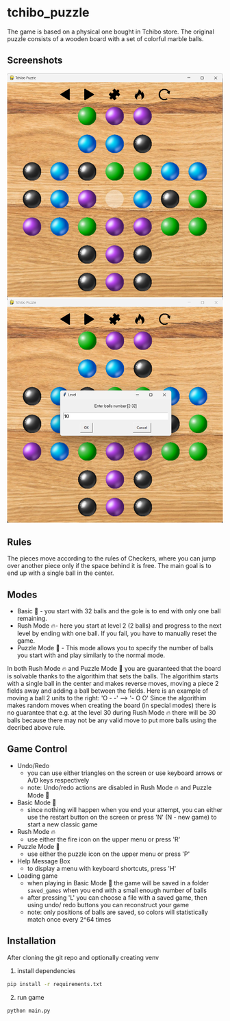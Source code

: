 # tchibo_puzzle
The game is based on a physical one bought in Tchibo store. The original puzzle consists of a wooden board with a set of colorful marble balls.

## Screenshots
![](/readme_img/game_overview.png)
![](/readme_img/puzzle_mode.png)

## Rules
The pieces move according to the rules of Checkers, where you can jump over another piece only if the space behind it is free. The main goal is to end up with a single ball in the center.

## Modes
* Basic 🔄 - you start with 32 balls and the gole is to end with only one ball remaining.
* Rush Mode 🔥- here you start at level 2 (2 balls) and progress to the next level by ending with one ball. If you fail, you have to manually reset the game.
* Puzzle Mode 🧩 - This mode allows you to specify the number of balls you start with and play similarly to the normal mode.

In both Rush Mode 🔥 and Puzzle Mode 🧩 you are guaranteed that the board is solvable thanks to the algorithim that sets the balls. The algorithim starts with a single ball in the center and makes reverse moves, moving a piece 2 fields away and adding a ball between the fields. Here is an example of moving a ball 2 units to the right: 'O - -' --> '- O O'
Since the algorithim makes random moves when creating the board (in special modes) there is no guarantee that e.g. at the level 30 during Rush Mode 🔥 there will be 30 balls because there may not be any valid move to put more balls using the decribed above rule.

## Game Control
* Undo/Redo
  * you can use either triangles on the screen or use keyboard arrows or A/D keys respectively
  * note: Undo/redo actions are disabled in Rush Mode 🔥 and Puzzle Mode 🧩
* Basic Mode 🔄
  * since nothing will happen when you end your attempt, you can either use the restart button on the screen or press 'N' (N - new game) to start a new classic game
* Rush Mode 🔥
  * use either the fire icon on the upper menu or press 'R'
* Puzzle Mode 🧩
  * use either the puzzle icon on the upper menu or press 'P'
* Help Message Box
  * to display a menu with keyboard shortcuts, press 'H'
* Loading game
  * when playing in Basic Mode 🔄 the game will be saved in a folder `saved_games` when you end with a small enough number of balls
  * after pressing 'L' you can choose a file with a saved game, then using undo/ redo buttons you can reconstruct your game
  * note: only positions of balls are saved, so colors will statistically match once every 2^64 times

## Installation
After cloning the git repo and optionally creating venv
1. install dependencies
```bash
pip install -r requirements.txt
```
2. run game
```bash
python main.py
```
